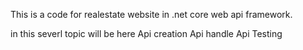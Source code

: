 This is a code for realestate website in .net core web api framework.

in this severl topic will be here 
Api creation 
Api handle 
Api Testing
